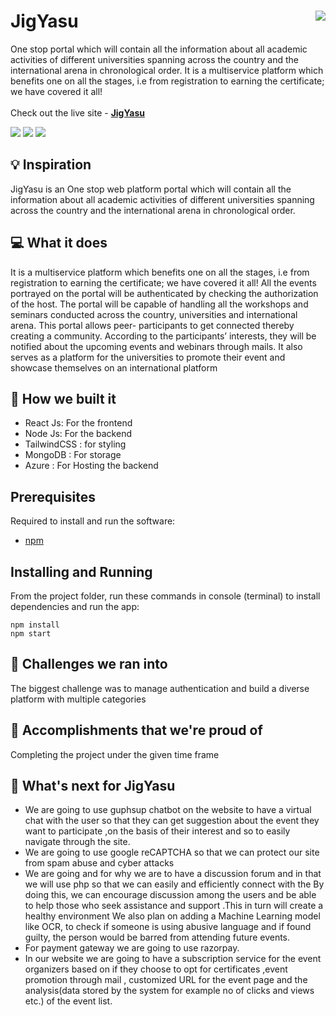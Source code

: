 # JigYasu <img src="https://i.ibb.co/SXVTwtK/Screenshot-2022-09-04-113119.png" align="right">
One stop portal which will contain all the information about all academic activities of different universities spanning across the country and the international arena in chronological order. It is a multiservice platform which benefits one on all the stages, i.e from registration to earning the certificate; we have covered it all!
<br><br>
Check out the live site - [**JigYasu**](https://jigyasu-ds.netlify.app/)

![](https://img.shields.io/github/forks/sahiljena/jigyasu-frontend?color=green&style=for-the-badge)
![](https://img.shields.io/github/stars/sahiljena/jigyasu-frontend?color=silver&style=for-the-badge)
![](https://img.shields.io/github/license/sahiljena/jigyasu-frontend?color=yellow&style=for-the-badge)

## 💡 Inspiration
JigYasu is an  One stop web platform portal which will contain all the information about all academic activities of different universities spanning across the country and the international arena in chronological order.


## 💻 What it does
It is a multiservice platform which benefits one on all the stages, i.e from registration to earning the certificate; we have covered it all!
All the events portrayed on the portal will be authenticated by checking the authorization of the host.
The portal will be capable of handling all the workshops and seminars conducted across the country, universities and international arena.
This portal allows peer- participants to get connected thereby creating a community.
According to the participants’ interests, they will be notified about the upcoming events and webinars through mails.
It also serves as a platform for the universities to promote their event and showcase themselves on an international platform


## 🔨 How we built it

- React Js: For the frontend
- Node Js: For the backend 
- TailwindCSS : for styling
- MongoDB : For storage
- Azure : For Hosting the backend

## Prerequisites

Required to install and run the software:

- [npm](https://www.npmjs.com/get-npm)

## Installing and Running

From the project folder, run these commands in console (terminal) to install dependencies and run the app:

```
npm install
npm start
```

## 🧠 Challenges we ran into

The biggest challenge was to manage authentication and build a diverse platform with multiple categories

## 🏅 Accomplishments that we're proud of

Completing the project under the given time frame

## 🚀 What's next for JigYasu
- We are going to use guphsup chatbot on the website to have a virtual chat with the user so that they can get suggestion about the event they want to participate ,on the basis of their interest and so to easily navigate through the site.
- We are going to use google reCAPTCHA so that we can protect our site from spam abuse and cyber attacks
- We are going and for why we are to have a discussion forum and in that we will use php so that we can easily and efficiently connect with the By doing this, we can encourage discussion among the users and be able to help those who seek assistance and support .This in turn will create a healthy environment We also plan on adding a Machine Learning model like OCR, to check if someone is using abusive language and if found guilty, the person would be barred from attending future events.
- For payment gateway we are going to use razorpay.
- In our website we are going to have a subscription service for the event organizers based on if they choose to opt for certificates ,event promotion through mail , customized URL for the event page and the analysis(data stored by the system for example no of clicks and views etc.) of the event list.


